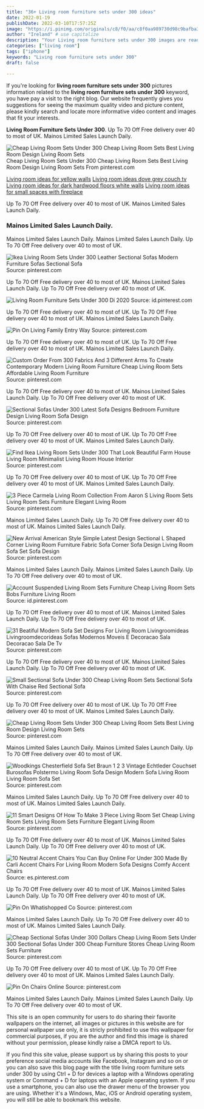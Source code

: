 ```yaml
---
title: "36+ Living room furniture sets under 300 ideas"
date: 2022-01-19
publishDate: 2022-03-10T17:57:25Z
image: "https://i.pinimg.com/originals/c8/f0/aa/c8f0aa989730d98c9bafba3cc18a34ba.jpg"
author: "Ireland" # use capitalize
description: "Your Living room furniture sets under 300 images are ready. Living room furniture sets under 300 are a topic that is being searched for and liked by netizens now. You can Get the Living room furniture sets under 300 files here. Get all free vectors."
categories: ["living room"]
tags: ["iphone"]
keywords: "Living room furniture sets under 300"
draft: false

---
```


If you're looking for **living room furniture sets under 300** pictures information related to the **living room furniture sets under 300** keyword, you have pay a visit to the right  blog.  Our website frequently  gives you  suggestions  for seeing  the maximum  quality video and picture  content, please kindly search and locate more informative video content and images  that fit your interests.

**Living Room Furniture Sets Under 300**. Up To 70 Off Free delivery over 40 to most of UK. Mainos Limited Sales Launch Daily.

![Cheap Living Room Sets Under 300 Cheap Living Room Sets Best Living Room Design Living Room Sets](https://i.pinimg.com/474x/eb/9d/5f/eb9d5f869ba60339f528da28b7c8c11a.jpg "Cheap Living Room Sets Under 300 Cheap Living Room Sets Best Living Room Design Living Room Sets")
Cheap Living Room Sets Under 300 Cheap Living Room Sets Best Living Room Design Living Room Sets From pinterest.com

[Living room ideas for yellow walls](/living-room-ideas-for-yellow-walls/)
[Living room ideas dove grey couch tv](/living-room-ideas-dove-grey-couch-tv/)
[Living room ideas for dark hardwood floors white walls](/living-room-ideas-for-dark-hardwood-floors-white-walls/)
[Living room ideas for small spaces with fireplace](/living-room-ideas-for-small-spaces-with-fireplace/)

Up To 70 Off Free delivery over 40 to most of UK. Mainos Limited Sales Launch Daily.

### Mainos Limited Sales Launch Daily.

Mainos Limited Sales Launch Daily. Mainos Limited Sales Launch Daily. Up To 70 Off Free delivery over 40 to most of UK.


![Ikea Living Room Sets Under 300 Leather Sectional Sofas Modern Furniture Sofas Sectional Sofa](https://i.pinimg.com/originals/e0/8f/78/e08f78b4780a5d3fdc5953ce3da58ccf.jpg "Ikea Living Room Sets Under 300 Leather Sectional Sofas Modern Furniture Sofas Sectional Sofa")
Source: pinterest.com

Up To 70 Off Free delivery over 40 to most of UK. Mainos Limited Sales Launch Daily. Up To 70 Off Free delivery over 40 to most of UK.

![Living Room Furniture Sets Under 300 Di 2020](https://i.pinimg.com/474x/c1/7f/b8/c17fb8fb192be383d808b5aef7e09cbb.jpg "Living Room Furniture Sets Under 300 Di 2020")
Source: id.pinterest.com

Up To 70 Off Free delivery over 40 to most of UK. Up To 70 Off Free delivery over 40 to most of UK. Mainos Limited Sales Launch Daily.

![Pin On Living Family Entry Way](https://i.pinimg.com/originals/17/3d/3a/173d3a5939425270bf2dc4b502fa97c0.jpg "Pin On Living Family Entry Way")
Source: pinterest.com

Up To 70 Off Free delivery over 40 to most of UK. Up To 70 Off Free delivery over 40 to most of UK. Mainos Limited Sales Launch Daily.

![Custom Order From 300 Fabrics And 3 Different Arms To Create Contemporary Modern Living Room Furniture Cheap Living Room Sets Affordable Living Room Furniture](https://i.pinimg.com/564x/3f/e9/ef/3fe9ef8dd28f4e9ea9b7f5c30c4a66d6.jpg "Custom Order From 300 Fabrics And 3 Different Arms To Create Contemporary Modern Living Room Furniture Cheap Living Room Sets Affordable Living Room Furniture")
Source: pinterest.com

Up To 70 Off Free delivery over 40 to most of UK. Mainos Limited Sales Launch Daily. Up To 70 Off Free delivery over 40 to most of UK.

![Sectional Sofas Under 300 Latest Sofa Designs Bedroom Furniture Design Living Room Sofa Design](https://i.pinimg.com/originals/b7/ab/98/b7ab980c98c779c1984305006d79a69a.jpg "Sectional Sofas Under 300 Latest Sofa Designs Bedroom Furniture Design Living Room Sofa Design")
Source: pinterest.com

Up To 70 Off Free delivery over 40 to most of UK. Up To 70 Off Free delivery over 40 to most of UK. Mainos Limited Sales Launch Daily.

![Find Ikea Living Room Sets Under 300 That Look Beautiful Farm House Living Room Minimalist Living Room House Interior](https://i.pinimg.com/736x/3c/ae/0e/3cae0e7526f80754b831f527e15f809b.jpg "Find Ikea Living Room Sets Under 300 That Look Beautiful Farm House Living Room Minimalist Living Room House Interior")
Source: pinterest.com

Up To 70 Off Free delivery over 40 to most of UK. Up To 70 Off Free delivery over 40 to most of UK. Mainos Limited Sales Launch Daily.

![3 Piece Carmela Living Room Collection From Aaron S Living Room Sets Living Room Sets Furniture Elegant Living Room](https://i.pinimg.com/736x/27/31/15/273115e3d7ad827bf8de66fde41fabef.jpg "3 Piece Carmela Living Room Collection From Aaron S Living Room Sets Living Room Sets Furniture Elegant Living Room")
Source: pinterest.com

Mainos Limited Sales Launch Daily. Up To 70 Off Free delivery over 40 to most of UK. Mainos Limited Sales Launch Daily.

![New Arrival American Style Simple Latest Design Sectional L Shaped Corner Living Room Furniture Fabric Sofa Corner Sofa Design Living Room Sofa Set Sofa Design](https://i.pinimg.com/originals/73/01/ae/7301ae7cefaaebf903aaa4b6c28fbc51.jpg "New Arrival American Style Simple Latest Design Sectional L Shaped Corner Living Room Furniture Fabric Sofa Corner Sofa Design Living Room Sofa Set Sofa Design")
Source: pinterest.com

Mainos Limited Sales Launch Daily. Mainos Limited Sales Launch Daily. Up To 70 Off Free delivery over 40 to most of UK.

![Account Suspended Living Room Sets Furniture Cheap Living Room Sets Bobs Furniture Living Room](https://i.pinimg.com/originals/2a/2d/72/2a2d72c51cae02685053fd1394080754.jpg "Account Suspended Living Room Sets Furniture Cheap Living Room Sets Bobs Furniture Living Room")
Source: id.pinterest.com

Up To 70 Off Free delivery over 40 to most of UK. Mainos Limited Sales Launch Daily. Up To 70 Off Free delivery over 40 to most of UK.

![31 Beatiful Modern Sofa Set Designs For Living Room Livingroomideas Livingroomdecorideas Sofas Modernos Moveis E Decoracao Sala Decoracao Sala De Tv](https://i.pinimg.com/originals/4b/3f/37/4b3f378cd6d8063462fdc1f74a949bfc.jpg "31 Beatiful Modern Sofa Set Designs For Living Room Livingroomideas Livingroomdecorideas Sofas Modernos Moveis E Decoracao Sala Decoracao Sala De Tv")
Source: pinterest.com

Up To 70 Off Free delivery over 40 to most of UK. Mainos Limited Sales Launch Daily. Up To 70 Off Free delivery over 40 to most of UK.

![Small Sectional Sofa Under 300 Cheap Living Room Sets Sectional Sofa With Chaise Red Sectional Sofa](https://i.pinimg.com/originals/7c/18/3a/7c183aca846655b6fef3391f9db09914.jpg "Small Sectional Sofa Under 300 Cheap Living Room Sets Sectional Sofa With Chaise Red Sectional Sofa")
Source: pinterest.com

Up To 70 Off Free delivery over 40 to most of UK. Up To 70 Off Free delivery over 40 to most of UK. Mainos Limited Sales Launch Daily.

![Cheap Living Room Sets Under 300 Cheap Living Room Sets Best Living Room Design Living Room Sets](https://i.pinimg.com/474x/eb/9d/5f/eb9d5f869ba60339f528da28b7c8c11a.jpg "Cheap Living Room Sets Under 300 Cheap Living Room Sets Best Living Room Design Living Room Sets")
Source: pinterest.com

Mainos Limited Sales Launch Daily. Mainos Limited Sales Launch Daily. Up To 70 Off Free delivery over 40 to most of UK.

![Woodkings Chesterfield Sofa Set Braun 1 2 3 Vintage Echtleder Couchset Burosofas Polstermo Living Room Sofa Design Modern Sofa Living Room Living Room Sofa Set](https://i.pinimg.com/originals/2f/21/36/2f213677c8bc27f5faeff1896e887204.jpg "Woodkings Chesterfield Sofa Set Braun 1 2 3 Vintage Echtleder Couchset Burosofas Polstermo Living Room Sofa Design Modern Sofa Living Room Living Room Sofa Set")
Source: pinterest.com

Mainos Limited Sales Launch Daily. Up To 70 Off Free delivery over 40 to most of UK. Mainos Limited Sales Launch Daily.

![11 Smart Designs Of How To Make 3 Piece Living Room Set Cheap Living Room Sets Living Room Sets Furniture Elegant Living Room](https://i.pinimg.com/736x/db/c6/b1/dbc6b1d9c5eced34664b475ff6f99eb4.jpg "11 Smart Designs Of How To Make 3 Piece Living Room Set Cheap Living Room Sets Living Room Sets Furniture Elegant Living Room")
Source: pinterest.com

Up To 70 Off Free delivery over 40 to most of UK. Mainos Limited Sales Launch Daily. Up To 70 Off Free delivery over 40 to most of UK.

![10 Neutral Accent Chairs You Can Buy Online For Under 300 Made By Carli Accent Chairs For Living Room Modern Sofa Designs Comfy Accent Chairs](https://i.pinimg.com/originals/ca/40/60/ca4060c6b096456da5227721c505b9cb.png "10 Neutral Accent Chairs You Can Buy Online For Under 300 Made By Carli Accent Chairs For Living Room Modern Sofa Designs Comfy Accent Chairs")
Source: es.pinterest.com

Up To 70 Off Free delivery over 40 to most of UK. Mainos Limited Sales Launch Daily. Up To 70 Off Free delivery over 40 to most of UK.

![Pin On Whatishopped Co](https://i.pinimg.com/736x/2a/bb/83/2abb83ea282cae57ea956a50b15c9cdc.jpg "Pin On Whatishopped Co")
Source: pinterest.com

Mainos Limited Sales Launch Daily. Up To 70 Off Free delivery over 40 to most of UK. Mainos Limited Sales Launch Daily.

![Cheap Sectional Sofas Under 300 Dollars Cheap Living Room Sets Under 300 Sectional Sofas Under 300 Cheap Furniture Stores Cheap Living Room Sets Furniture](https://i.pinimg.com/736x/22/5c/33/225c33a172f2a8e578d385f192037fc8.jpg "Cheap Sectional Sofas Under 300 Dollars Cheap Living Room Sets Under 300 Sectional Sofas Under 300 Cheap Furniture Stores Cheap Living Room Sets Furniture")
Source: pinterest.com

Up To 70 Off Free delivery over 40 to most of UK. Up To 70 Off Free delivery over 40 to most of UK. Mainos Limited Sales Launch Daily.

![Pin On Chairs Online](https://i.pinimg.com/originals/c8/f0/aa/c8f0aa989730d98c9bafba3cc18a34ba.jpg "Pin On Chairs Online")
Source: pinterest.com

Mainos Limited Sales Launch Daily. Mainos Limited Sales Launch Daily. Up To 70 Off Free delivery over 40 to most of UK.

This site is an open community for users to do sharing their favorite wallpapers on the internet, all images or pictures in this website are for personal wallpaper use only, it is stricly prohibited to use this wallpaper for commercial purposes, if you are the author and find this image is shared without your permission, please kindly raise a DMCA report to Us.

If you find this site value, please support us by sharing this posts to your preference social media accounts like Facebook, Instagram and so on or you can also save this blog page with the title living room furniture sets under 300 by using Ctrl + D for devices a laptop with a Windows operating system or Command + D for laptops with an Apple operating system. If you use a smartphone, you can also use the drawer menu of the browser you are using. Whether it's a Windows, Mac, iOS or Android operating system, you will still be able to bookmark this website.
